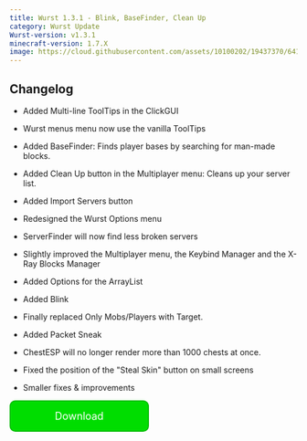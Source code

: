```yaml
---
title: Wurst 1.3.1 - Blink, BaseFinder, Clean Up
category: Wurst Update
Wurst-version: v1.3.1
minecraft-version: 1.7.X
image: https://cloud.githubusercontent.com/assets/10100202/19437370/64167ab4-9475-11e6-8576-7c8b8cb4551a.jpg
---
```

## Changelog

- Added Multi-line ToolTips in the ClickGUI

- Wurst menus menu now use the vanilla ToolTips

- Added BaseFinder: Finds player bases by searching for man-made blocks.

- Added Clean Up button in the Multiplayer menu: Cleans up your server list.

- Added Import Servers button

<!--read more-->

- Redesigned the Wurst Options menu

- ServerFinder will now find less broken servers

- Slightly improved the Multiplayer menu, the Keybind Manager and the X-Ray Blocks Manager

- Added Options for the ArrayList

- Added Blink

- Finally replaced Only Mobs/Players with Target.

- Added Packet Sneak

- ChestESP will no longer render more than 1000 chests at once.

- Fixed the position of the "Steal Skin" button on small screens

- Smaller fixes & improvements

<div>
  <a href="https://old.wurst-client.tk/download/wurst-client/wurst-client-for-minecraft-1-7-x/releases/wurst-1-3-1" style="text-decoration: none;">
    <div style="display: inline-block;background-color: #00dd00;color: #ffffff;padding: 1px 20px;border: 2px solid;border-color: #00bb00;border-radius: 10px;width: 200px;text-align: center;">
      <p><font size="4">Download</font></p>
    </div>
  </a>
</div>
